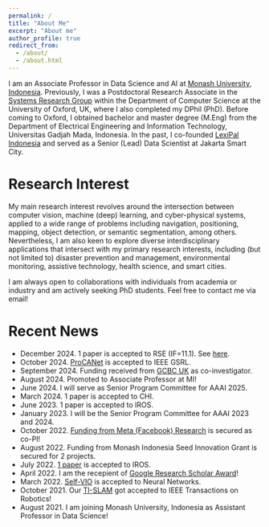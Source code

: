 ```yaml
---
permalink: /
title: "About Me"
excerpt: "About me"
author_profile: true
redirect_from: 
  - /about/
  - /about.html
---
```


I am an Associate Professor in Data Science and AI at [Monash University, Indonesia](https://www.monash.edu/indonesia). Previously, I was a Postdoctoral Research Associate in the [Systems Research Group](https://www.cs.ox.ac.uk/research/cyberphysical/) within the Department of Computer Science at the University of Oxford, UK, where I also completed my DPhil (PhD). Before coming to Oxford, I obtained bachelor and master degree (M.Eng) from the Department of Electrical Engineering and Information Technology, Universitas Gadjah Mada, Indonesia. In the past, I co-founded [LexiPal Indonesia](http://lexipalindonesia.com) and served as a Senior (Lead) Data Scientist at Jakarta Smart City.

Research Interest
======
My main research interest revolves around the intersection between computer vision, machine (deep) learning, and cyber-physical systems, applied to a wide range of problems including navigation, positioning, mapping, object detection, or semantic segmentation, among others. Nevertheless, I am also keen to explore diverse interdisciplinary applications that intersect with my primary research interests, including (but not limited to) disaster prevention and management, environmental monitoring, assistive technology, health science, and smart cities.

I am always open to collaborations with individuals from academia or industry and am actively seeking PhD students. Feel free to contact me via email!

Recent News
======
* December 2024. 1 paper is accepted to RSE (IF=11.1). See [here](https://www.sciencedirect.com/science/article/pii/S0034425724006102).
* October 2024. [ProCANet](https://ieeexplore.ieee.org/abstract/document/10750225) is accepted to IEEE GSRL.
* September 2024. Funding received from [GCBC UK](https://www.gcbc.org.uk) as co-investigator.
* August 2024. Promoted to Associate Professor at MI!
* June 2024. I will serve as Senior Program Committee for AAAI 2025.
* March 2024. 1 paper is accepted to CHI.
* June 2023. 1 paper is accepted to IROS.
* January 2023. I will be the Senior Program Committee for AAAI 2023 and 2024.
* October 2022. [Funding from Meta (Facebook) Research](https://research.facebook.com/blog/2022/9/announcing-the-winners-of-the-2022-meta-arvr-policy-research-request-for-proposals-for-the-asia-pacific-region/) is secured as co-PI!
* August 2022. Funding from Monash Indonesia Seed Innovation Grant is secured for 2 projects.
* July 2022. [1 paper](https://arxiv.org/pdf/2206.01589.pdf) is accepted to IROS.
* April 2022. I am the recepient of [Google Research Scholar Award](https://research.google/outreach/research-scholar-program/)!
* March 2022. [Self-VIO](https://www.sciencedirect.com/science/article/pii/S0893608022000752) is accepted to Neural Networks.
* October 2021. Our [TI-SLAM](https://arxiv.org/abs/2104.07196) got accepted to IEEE Transactions on Robotics!
* August 2021. I am joining Monash University, Indonesia as Assistant Professor in Data Science!
